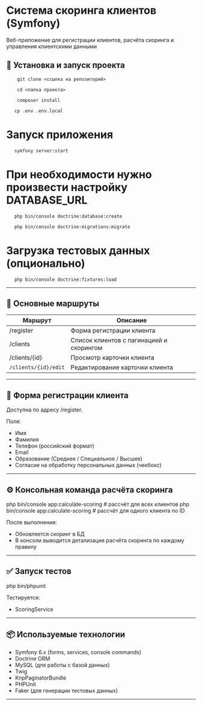 # Система скоринга клиентов (Symfony)

Веб-приложение для регистрации клиентов, расчёта скоринга и управления клиентскими данными

## 🚀 Установка и запуск проекта
```shell
    git clone <ссылка на репозиторий>
```

```shell
    cd <папка проекта>
```

```shell
    composer install
```

```shell
   cp .env .env.local
```

# Запуск приложения
```shell
   symfony server:start
```

# При необходимости нужно произвести настройку DATABASE_URL
```shell
   php bin/console doctrine:database:create
```

```shell
   php bin/console doctrine:migrations:migrate
```

# Загрузка тестовых данных (опционально) 
```shell
   php bin/console doctrine:fixtures:load
```


---

## 🔗 Основные маршруты

| Маршрут             | Описание                                 |
|---------------------|------------------------------------------|
| /register         | Форма регистрации клиента                |
| /clients          | Список клиентов с пагинацией и скорингом |
| /clients/{id}     | Просмотр карточки клиента                |
| `/clients/{id}/edit`| Редактирование карточки клиента          |

---

## 📝 Форма регистрации клиента

Доступна по адресу /register.

Поля:
- Имя
- Фамилия
- Телефон (российский формат)
- Email
- Образование (Среднее / Специальное / Высшее)
- Согласие на обработку персональных данных (чекбокс)

---

## ⚙️ Консольная команда расчёта скоринга
php bin/console app:calculate-scoring           # рассчёт для всех клиентов
php bin/console app:calculate-scoring <id>      # рассчёт для одного клиента по ID

После выполнения:
- Обновляется скоринг в БД
- В консоли выводится детализация расчёта скоринга по каждому правилу

---

## ✅ Запуск тестов
php bin/phpunit

Тестируется:
- ScoringService

---

## 📦 Используемые технологии

- Symfony 6.x (forms, services, console commands)
- Doctrine ORM
- MySQL (для работы с базой данных)
- Twig
- KnpPaginatorBundle
- PHPUnit
- Faker (для генерации тестовых данных)

---